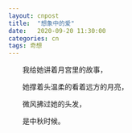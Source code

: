 ```yaml
---
layout: cnpost
title:  "想象中的爱"
date:   2020-09-20 11:30:00
categories: cn
tags: 奇想
---
```



&emsp;&emsp;我给她讲着月宫里的故事，

&emsp;&emsp;她撑着头温柔的看着远方的月亮，

&emsp;&emsp;微风拂过她的头发，

&emsp;&emsp;是中秋时候。